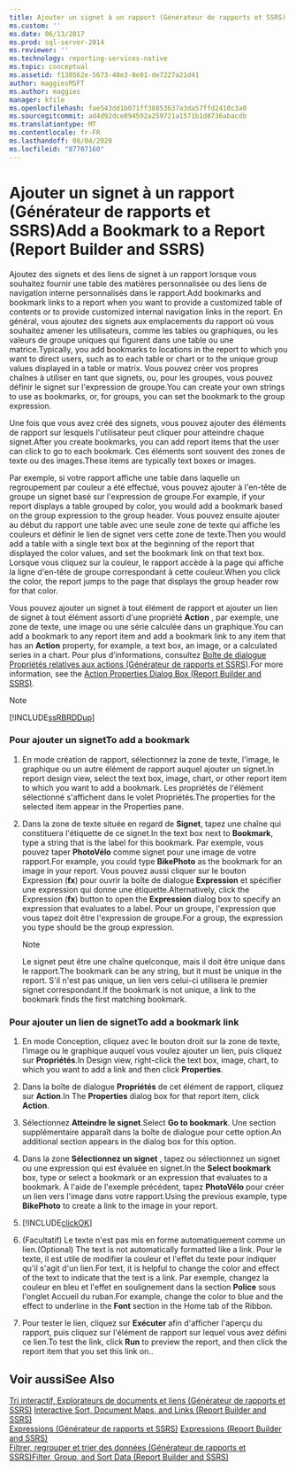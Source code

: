 ```yaml
---
title: Ajouter un signet à un rapport (Générateur de rapports et SSRS) | Microsoft Docs
ms.custom: ''
ms.date: 06/13/2017
ms.prod: sql-server-2014
ms.reviewer: ''
ms.technology: reporting-services-native
ms.topic: conceptual
ms.assetid: f130562e-5673-40e3-8e01-de7227a21d41
author: maggiesMSFT
ms.author: maggies
manager: kfile
ms.openlocfilehash: fae543dd1b071ff38853637a3da57ffd2410c3a0
ms.sourcegitcommit: ad4d92dce894592a259721a1571b1d8736abacdb
ms.translationtype: MT
ms.contentlocale: fr-FR
ms.lasthandoff: 08/04/2020
ms.locfileid: "87707160"
---
```

# <a name="add-a-bookmark-to-a-report-report-builder-and-ssrs"></a><span data-ttu-id="ef2da-102">Ajouter un signet à un rapport (Générateur de rapports et SSRS)</span><span class="sxs-lookup"><span data-stu-id="ef2da-102">Add a Bookmark to a Report (Report Builder and SSRS)</span></span>
  <span data-ttu-id="ef2da-103">Ajoutez des signets et des liens de signet à un rapport lorsque vous souhaitez fournir une table des matières personnalisée ou des liens de navigation interne personnalisés dans le rapport.</span><span class="sxs-lookup"><span data-stu-id="ef2da-103">Add bookmarks and bookmark links to a report when you want to provide a customized table of contents or to provide customized internal navigation links in the report.</span></span> <span data-ttu-id="ef2da-104">En général, vous ajoutez des signets aux emplacements du rapport où vous souhaitez amener les utilisateurs, comme les tables ou graphiques, ou les valeurs de groupe uniques qui figurent dans une table ou une matrice.</span><span class="sxs-lookup"><span data-stu-id="ef2da-104">Typically, you add bookmarks to locations in the report to which you want to direct users, such as to each table or chart or to the unique group values displayed in a table or matrix.</span></span> <span data-ttu-id="ef2da-105">Vous pouvez créer vos propres chaînes à utiliser en tant que signets, ou, pour les groupes, vous pouvez définir le signet sur l'expression de groupe.</span><span class="sxs-lookup"><span data-stu-id="ef2da-105">You can create your own strings to use as bookmarks, or, for groups, you can set the bookmark to the group expression.</span></span>  
  
 <span data-ttu-id="ef2da-106">Une fois que vous avez créé des signets, vous pouvez ajouter des éléments de rapport sur lesquels l'utilisateur peut cliquer pour atteindre chaque signet.</span><span class="sxs-lookup"><span data-stu-id="ef2da-106">After you create bookmarks, you can add report items that the user can click to go to each bookmark.</span></span> <span data-ttu-id="ef2da-107">Ces éléments sont souvent des zones de texte ou des images.</span><span class="sxs-lookup"><span data-stu-id="ef2da-107">These items are typically text boxes or images.</span></span>  
  
 <span data-ttu-id="ef2da-108">Par exemple, si votre rapport affiche une table dans laquelle un regroupement par couleur a été effectué, vous pouvez ajouter à l'en-tête de groupe un signet basé sur l'expression de groupe.</span><span class="sxs-lookup"><span data-stu-id="ef2da-108">For example, if your report displays a table grouped by color, you would add a bookmark based on the group expression to the group header.</span></span> <span data-ttu-id="ef2da-109">Vous pouvez ensuite ajouter au début du rapport une table avec une seule zone de texte qui affiche les couleurs et définir le lien de signet vers cette zone de texte.</span><span class="sxs-lookup"><span data-stu-id="ef2da-109">Then you would add a table with a single text box at the beginning of the report that displayed the color values, and set the bookmark link on that text box.</span></span> <span data-ttu-id="ef2da-110">Lorsque vous cliquez sur la couleur, le rapport accède à la page qui affiche la ligne d'en-tête de groupe correspondant à cette couleur.</span><span class="sxs-lookup"><span data-stu-id="ef2da-110">When you click the color, the report jumps to the page that displays the group header row for that color.</span></span>  
  
 <span data-ttu-id="ef2da-111">Vous pouvez ajouter un signet à tout élément de rapport et ajouter un lien de signet à tout élément assorti d'une propriété **Action** , par exemple, une zone de texte, une image ou une série calculée dans un graphique.</span><span class="sxs-lookup"><span data-stu-id="ef2da-111">You can add a bookmark to any report item and add a bookmark link to any item that has an **Action** property, for example, a text box, an image, or a calculated series in a chart.</span></span> <span data-ttu-id="ef2da-112">Pour plus d’informations, consultez [Boîte de dialogue Propriétés relatives aux actions &#40;Générateur de rapports et SSRS&#41;](../action-properties-dialog-box-report-builder-and-ssrs.md).</span><span class="sxs-lookup"><span data-stu-id="ef2da-112">For more information, see the [Action Properties Dialog Box &#40;Report Builder and SSRS&#41;](../action-properties-dialog-box-report-builder-and-ssrs.md).</span></span>  
  
> [!NOTE]  
>  [!INCLUDE[ssRBRDDup](../../includes/ssrbrddup-md.md)]  
  
### <a name="to-add-a-bookmark"></a><span data-ttu-id="ef2da-113">Pour ajouter un signet</span><span class="sxs-lookup"><span data-stu-id="ef2da-113">To add a bookmark</span></span>  
  
1.  <span data-ttu-id="ef2da-114">En mode création de rapport, sélectionnez la zone de texte, l'image, le graphique ou un autre élément de rapport auquel ajouter un signet.</span><span class="sxs-lookup"><span data-stu-id="ef2da-114">In report design view, select the text box, image, chart, or other report item to which you want to add a bookmark.</span></span> <span data-ttu-id="ef2da-115">Les propriétés de l'élément sélectionné s'affichent dans le volet Propriétés.</span><span class="sxs-lookup"><span data-stu-id="ef2da-115">The properties for the selected item appear in the Properties pane.</span></span>  
  
2.  <span data-ttu-id="ef2da-116">Dans la zone de texte située en regard de **Signet**, tapez une chaîne qui constituera l'étiquette de ce signet.</span><span class="sxs-lookup"><span data-stu-id="ef2da-116">In the text box next to **Bookmark**, type a string that is the label for this bookmark.</span></span> <span data-ttu-id="ef2da-117">Par exemple, vous pouvez taper **PhotoVélo** comme signet pour une image de votre rapport.</span><span class="sxs-lookup"><span data-stu-id="ef2da-117">For example, you could type **BikePhoto** as the bookmark for an image in your report.</span></span> <span data-ttu-id="ef2da-118">Vous pouvez aussi cliquer sur le bouton Expression (**fx**) pour ouvrir la boîte de dialogue **Expression** et spécifier une expression qui donne une étiquette.</span><span class="sxs-lookup"><span data-stu-id="ef2da-118">Alternatively, click the Expression (**fx**) button to open the **Expression** dialog box to specify an expression that evaluates to a label.</span></span> <span data-ttu-id="ef2da-119">Pour un groupe, l'expression que vous tapez doit être l'expression de groupe.</span><span class="sxs-lookup"><span data-stu-id="ef2da-119">For a group, the expression you type should be the group expression.</span></span>  
  
    > [!NOTE]  
    >  <span data-ttu-id="ef2da-120">Le signet peut être une chaîne quelconque, mais il doit être unique dans le rapport.</span><span class="sxs-lookup"><span data-stu-id="ef2da-120">The bookmark can be any string, but it must be unique in the report.</span></span> <span data-ttu-id="ef2da-121">S'il n'est pas unique, un lien vers celui-ci utilisera le premier signet correspondant.</span><span class="sxs-lookup"><span data-stu-id="ef2da-121">If the bookmark is not unique, a link to the bookmark finds the first matching bookmark.</span></span>  
  
### <a name="to-add-a-bookmark-link"></a><span data-ttu-id="ef2da-122">Pour ajouter un lien de signet</span><span class="sxs-lookup"><span data-stu-id="ef2da-122">To add a bookmark link</span></span>  
  
1.  <span data-ttu-id="ef2da-123">En mode Conception, cliquez avec le bouton droit sur la zone de texte, l’image ou le graphique auquel vous voulez ajouter un lien, puis cliquez sur **Propriétés**.</span><span class="sxs-lookup"><span data-stu-id="ef2da-123">In Design view, right-click the text box, image, chart, to which you want to add a link and then click **Properties**.</span></span>  
  
2.  <span data-ttu-id="ef2da-124">Dans la boîte de dialogue **Propriétés** de cet élément de rapport, cliquez sur **Action**.</span><span class="sxs-lookup"><span data-stu-id="ef2da-124">In The **Properties** dialog box for that report item, click **Action**.</span></span>  
  
3.  <span data-ttu-id="ef2da-125">Sélectionnez **Atteindre le signet**.</span><span class="sxs-lookup"><span data-stu-id="ef2da-125">Select **Go to bookmark**.</span></span> <span data-ttu-id="ef2da-126">Une section supplémentaire apparaît dans la boîte de dialogue pour cette option.</span><span class="sxs-lookup"><span data-stu-id="ef2da-126">An additional section appears in the dialog box for this option.</span></span>  
  
4.  <span data-ttu-id="ef2da-127">Dans la zone **Sélectionnez un signet** , tapez ou sélectionnez un signet ou une expression qui est évaluée en signet.</span><span class="sxs-lookup"><span data-stu-id="ef2da-127">In the **Select bookmark** box, type or select a bookmark or an expression that evaluates to a bookmark.</span></span> <span data-ttu-id="ef2da-128">À l'aide de l'exemple précédent, tapez **PhotoVélo** pour créer un lien vers l'image dans votre rapport.</span><span class="sxs-lookup"><span data-stu-id="ef2da-128">Using the previous example, type **BikePhoto** to create a link to the image in your report.</span></span>  
  
5.  [!INCLUDE[clickOK](../../includes/clickok-md.md)]  
  
6.  <span data-ttu-id="ef2da-129">(Facultatif) Le texte n'est pas mis en forme automatiquement comme un lien.</span><span class="sxs-lookup"><span data-stu-id="ef2da-129">(Optional) The text is not automatically formatted like a link.</span></span> <span data-ttu-id="ef2da-130">Pour le texte, il est utile de modifier la couleur et l'effet du texte pour indiquer qu'il s'agit d'un lien.</span><span class="sxs-lookup"><span data-stu-id="ef2da-130">For text, it is helpful to change the color and effect of the text to indicate that the text is a link.</span></span> <span data-ttu-id="ef2da-131">Par exemple, changez la couleur en bleu et l'effet en soulignement dans la section **Police** sous l'onglet Accueil du ruban.</span><span class="sxs-lookup"><span data-stu-id="ef2da-131">For example, change the color to blue and the effect to underline in the **Font** section in the Home tab of the Ribbon.</span></span>  
  
7.  <span data-ttu-id="ef2da-132">Pour tester le lien, cliquez sur **Exécuter** afin d'afficher l'aperçu du rapport, puis cliquez sur l'élément de rapport sur lequel vous avez défini ce lien.</span><span class="sxs-lookup"><span data-stu-id="ef2da-132">To test the link, click **Run** to preview the report, and then click the report item that you set this link on..</span></span>  
  
## <a name="see-also"></a><span data-ttu-id="ef2da-133">Voir aussi</span><span class="sxs-lookup"><span data-stu-id="ef2da-133">See Also</span></span>  
 <span data-ttu-id="ef2da-134">[Tri interactif, Explorateurs de documents et liens &#40;Générateur de rapports et SSRS&#41;](interactive-sort-document-maps-and-links-report-builder-and-ssrs.md) </span><span class="sxs-lookup"><span data-stu-id="ef2da-134">[Interactive Sort, Document Maps, and Links &#40;Report Builder and SSRS&#41;](interactive-sort-document-maps-and-links-report-builder-and-ssrs.md) </span></span>  
 <span data-ttu-id="ef2da-135">[Expressions &#40;Générateur de rapports et SSRS&#41;](expressions-report-builder-and-ssrs.md) </span><span class="sxs-lookup"><span data-stu-id="ef2da-135">[Expressions &#40;Report Builder and SSRS&#41;](expressions-report-builder-and-ssrs.md) </span></span>  
 [<span data-ttu-id="ef2da-136">Filtrer, regrouper et trier des données &#40;Générateur de rapports et SSRS&#41;</span><span class="sxs-lookup"><span data-stu-id="ef2da-136">Filter, Group, and Sort Data &#40;Report Builder and SSRS&#41;</span></span>](filter-group-and-sort-data-report-builder-and-ssrs.md)  
  
  
